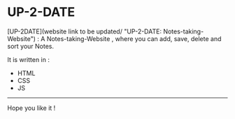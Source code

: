 # UP-2-DATE

[UP-2DATE](website link to be updated/ "UP-2-DATE: Notes-taking-Website") : A Notes-taking-Website , where you can add, save, delete and sort your Notes. 

 It is written in :

*   HTML
*   CSS
*   JS
                                
- - - - 
Hope you like it !
